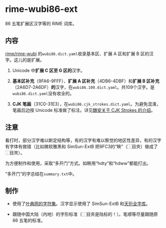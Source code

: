 # rime-wubi86-ext

86 五笔扩展区汉字等的 RIME 词库。

## 内容

[rime/rime-wubi](github.com/rime/rime-wubi) 的`wubi86.dict.yaml`收录基本区、扩展 A 区和扩展 B 区的汉字。这儿的是扩展。

1. Unicode 中**扩展 C 区至 G 区的**汉字。

2. **基本区补充**（9FA6-9FFF）、**扩展 A 区补充**（4DB6-4DBF）和**扩展 B 区补充**（2A6D7-2A6DF）**的**汉字，在`wubi86.109.dict.yaml`。共109个汉字。是`wubi86.dict.yaml`没有收全的。

3. **CJK 笔画**（31C0-31E3），在`wubi86.cjk_strokes.dict.yaml`。为避免混淆，笔画后边按 Unicode 标准做了标注。详见[魏安关于 CJK Strokes 的介绍](https://www.babelstone.co.uk/CJK/CJKStroke.html)。

## 注意

看打时，部分汉字难以断定结构等，有的汉字有难以察觉的地区性差异，有的汉字有字体有做错（比如微软雅黑和 SimSun-ExtB 把9FC3的“鿃”（⿰目㚒）做成了⿰目夾）。

为方便制作和使用，采取“多开门”方式。如䀹用“hdty”和“hdww”都能打出。

“多开门”的字总结在`summary.txt`中。

## 制作

* 使用了[叶典网的字符集](http://yedict.com/zsts.htm)。汉字显示使用了 SimSun-ExtB 和[天珩全字库](http://cheonhyeong.com/Simplified/download.html)。

* 跟随中国大陆（内地）的字形标准（⿰目㚒是陆标的！）。笔顺等尽量跟随原 86 五笔的标准。
